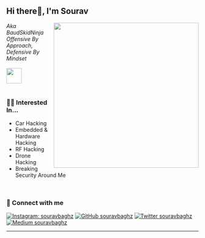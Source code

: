 <h2> Hi there👋, I'm Sourav</h2>
<img align='right' src="https://github-readme-stats.vercel.app/api?username=souravbaghz&show_icons=true&theme=radical" width="380">
<p><em> Aka BaudSkidNinja<br>
  Offensive By Approach, Defensive By Mindset <br><br><img src="https://media0.giphy.com/media/nlmwU1uZgFGdq/giphy.gif" width="40"><br><br>
</em></p>

### 👨‍💻 Interested In...
- Car Hacking 
- Embedded & Hardware Hacking
- RF Hacking
- Drone Hacking
- Breaking Security Around Me

<br>

### 🤝 Connect with me
[![Instagram: souravbaghz](https://img.shields.io/badge/instagram-%23E4405F.svg?&style=for-the-badge&logo=instagram&logoColor=white)](https://www.instagram.com/souravbaghz)
[![GitHub souravbaghz](https://img.shields.io/badge/github-%23000000.svg?&style=for-the-badge&logo=github)](https://github.com/souravbaghz)
[![Twitter souravbaghz](https://img.shields.io/badge/twitter-%231DA1F2.svg?&style=for-the-badge&logo=twitter&logoColor=white)](https://twitter.com/souravbaghz)
[![Medium souravbaghz](https://img.shields.io/badge/medium-%2312100E.svg?&style=for-the-badge&logo=medium&logoColor=white)](https://medium.com/@baudskidninja)

---
